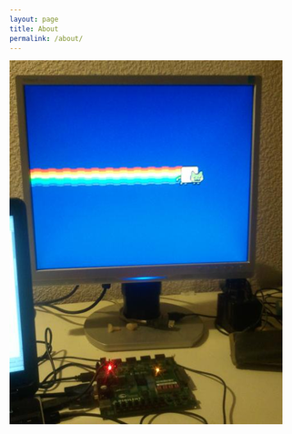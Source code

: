 ```yaml
---
layout: page
title: About
permalink: /about/
---
```


![Photo of Nexys3](/assets/tiled-vga-framebuffer-in-action.jpg) 


